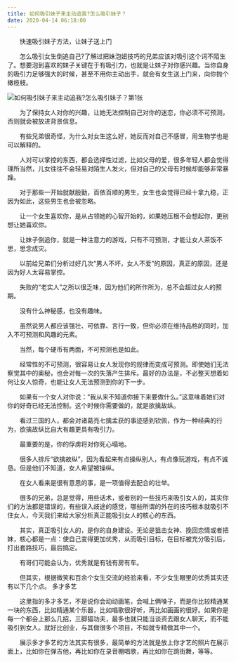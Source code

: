 ```yaml
---
title: 如何吸引妹子来主动追我?怎么吸引妹子？
date: 2020-04-14 06:18:00
---
```




　　快速吸引妹子方法，让妹子送上门

　　怎么吸引女生倒追自己?了解过把妹泡妞技巧的兄弟应该对吸引这个词不陌生了。想要泡到喜欢的妹子关键在于有吸引力，也就是让妹子对你感兴趣。当你自身的吸引力足够强大的时候，甚至不用你主动出手，就会有女生送上门来，向你抛个橄榄枝。

![如何吸引妹子来主动追我?怎么吸引妹子？第1张](/img/50c325d3936811e977015ef8abe669fb.jpg)

　　为了保持女人对你的兴趣，让她无法控制自己对你的迷恋，你必须不可预测，否则就会被放进背景信息。

　　有些兄弟很奇怪，为什么对女生这么好，她反而对自己不感冒，用生物学也是可以解释的。

　　人对可以掌控的东西，都会选择性过滤，比如父母的爱，很多年轻人都会觉得理所当然，儿女往往不会轻易对陌生人发火，但对自己的父母有时候却能够非常暴躁。

　　对于那些一开始就献殷勤，百依百顺的男生，女生也会觉得已经十拿九稳，正因为如此，这些男生也会被忽略。

　　让一个女生喜欢你，是从占领她的心智开始的，如果她压根不会想起你，更别想让她喜欢你。

　　让妹子倒追你，就是一种注意力的游戏，只有不可预测，才能让女人茶饭不思，思念成灾。

　　以前给兄弟们分析过好几次“男人不坏，女人不爱”的原因，真正的原因，还是因为好人太容易掌控。

　　失败的“老实人”之所以很乏味，因为他们的所作所为，总不会超过女人的预期。

　　没有什么神秘感，也没有趣味。

　　虽然说男人都应该强壮、可依靠、言行一致，但你必须在维持品格的同时，加入不可预测和风趣的元素。

　　当然，每个硬币有两面，不可预测也是如此。

　　经常性的不可预测，很容易让女人发现你的规律而变成可预测。即使她们无法察觉其中的奥秘，也会对每一次的失落产生排斥。最好的办法是，不必整天想着如何让女人惊奇，也能让女人无法预测到你的下一步。

　　如果有一个女人对你说：“我从来不知道你接下来要做什么。”这意味着她们对你的好奇已经无法控制。这个时候你需要做的，就是欲擒故纵。

　　看过三国的人，都会对诸葛亮七擒孟获的事迹感到钦佩，作为一种经典的行为，欲擒故纵比自大有趣更具有吸引力。

　　最重要的是，你的俘虏将对你死心塌地。

　　很多人排斥“欲擒故纵”，因为看起来有点操纵别人，有点像玩游戏，有点不诚恳。但是他们不知道，女人希望被操纵。

　　在女人看来是很有意思的事，是一项值得去配合的壮举。

　　很多的兄弟，总是觉得，用些话术，或者别的一些技巧来吸引女人的，其实你们的方法都是错误的，有些误入歧途的感觉，哪些所谓的外在的技巧根本就吸引不住女人，今天我们来给大家分析真正能吸引女人的核心的东西。

　　其实，真正吸引女人的，是你的自身建设。无论是狙击女神、挽回恋情或者把妹，核心都是一点：使自己变得更加优秀，从而吸引目标，在目标被充分吸引后，打出套路技巧，最后搞定。

　　有哥们可能会认为，优秀就是有钱有房有车。

　　但其实，根据微笑和百余个女生交流的经验来看，不少女生眼里的优秀其实还有以下几个点。 多才多艺

　　这里指的多才多艺，不是说你会动动画笔，会喊上俩嗓子，而是你比较精通某一块的东西，比如精通某个乐器，比如唱歌很好听，再比如画画的很好。如果你是每一个都会上那么几招，三脚猫功夫，最多也就只能当谈资去跟女人聊天，而不能吸引到女人。就好比创业，与其做很多个项目，不如就专精做其中一个。

　　展示多才多艺的方法其实有很多，最简单的方法就是放上你才艺的照片在展示面上，比如你在弹吉他，再比如你在录音棚唱歌，再比如你在跳街舞，等等。